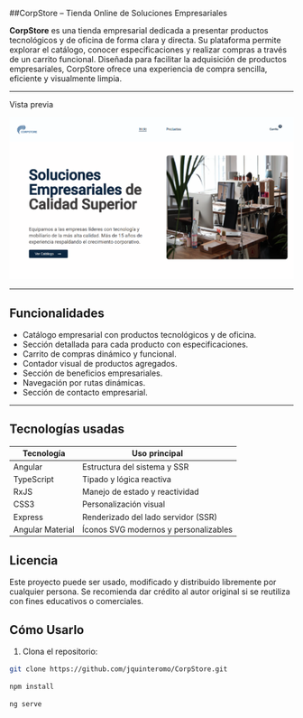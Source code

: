 ##CorpStore – Tienda Online de Soluciones Empresariales

**CorpStore**  es una tienda empresarial dedicada a presentar productos tecnológicos y de oficina de forma clara y directa. Su plataforma permite explorar el catálogo, conocer especificaciones y realizar compras a través de un carrito funcional. Diseñada para facilitar la adquisición de productos empresariales, CorpStore ofrece una experiencia de compra sencilla, eficiente y visualmente limpia.

---

Vista previa

![Vista previa](https://github.com/jquinteromo/CorpStore/blob/main/public/preview_image.png) 

---

##  Funcionalidades

- Catálogo empresarial con productos tecnológicos y de oficina.
- Sección detallada para cada producto con especificaciones.
- Carrito de compras dinámico y funcional.
- Contador visual de productos agregados.
- Sección de beneficios empresariales.
- Navegación por rutas dinámicas.
- Sección de contacto empresarial.

---

##  Tecnologías usadas

| Tecnología | Uso principal        |
|------------|----------------------|
| Angular      | Estructura del sistema y SSR |
|TypeScript     | Tipado y lógica reactiva      |
| RxJS |  Manejo de estado y reactividad|
| CSS3 |  Personalización visual |
| Express | Renderizado del lado servidor (SSR) |
| Angular Material | Íconos SVG modernos y personalizables |


##  Licencia

Este proyecto puede ser usado, modificado y distribuido libremente por cualquier persona. Se recomienda dar crédito al autor original si se reutiliza con fines educativos o comerciales.


##  Cómo Usarlo

1. Clona el repositorio:
```bash
git clone https://github.com/jquinteromo/CorpStore.git
```

```bash
npm install
```
```bash
ng serve
```




